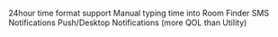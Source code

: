 24hour time format support
Manual typing time into Room Finder
SMS Notifications
Push/Desktop Notifications (more QOL than Utility)
